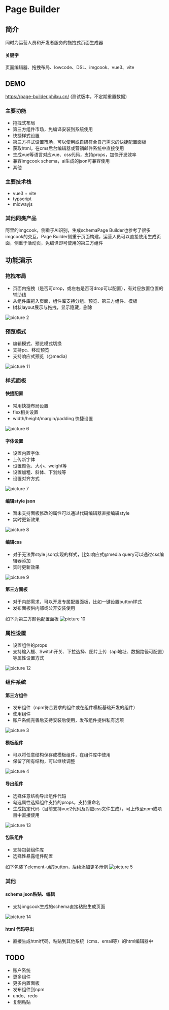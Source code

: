 
# Page Builder

## 简介
同时为运营人员和开发者服务的拖拽式页面生成器
#### 关键字

页面编辑器、拖拽布局、lowcode、DSL、imgcook、vue3、vite
## DEMO
<https://page-builder.philxu.cn/> (测试版本，不定期重置数据)
### 主要功能
- 拖拽式布局
- 第三方组件市场，免编译安装到系统使用
- 快捷样式设置
- 第三方样式设置市场，可以使用或自研符合自己需求的快捷配置面板
- 获取html，在cms后台编辑器或营销邮件系统中直接使用
- 生成vue等语言对应vue、css代码，支持props，加快开发效率
- 兼容imgcook schema，ai生成的json可兼容使用
- 其他

### 主要技术栈
- vue3 + vite
- typscript
- midwayjs

### 其他同类产品
阿里的imgcook，侧重于AI识别，生成schemaPage Builder也参考了很多imgcook的交互，Page Builder侧重于页面构建，运营人员可以直接使用生成页面，侧重于活动页，免编译即可使用的第三方组件


## 功能演示

### 拖拽布局
- 页面内拖拽（是否可drop，或左右是否可drop可以配置），有对应放置位置的辅助线
- 从组件库拖入页面，组件库支持分组、预览、第三方组件、模板
- 树状layout展示与拖拽，显示隐藏，删除

![picture 2](./images/2abf313099042cd8e16168cc4e18398338945218427d543066ed002f00a3fcfd.gif)  

### 预览模式
- 编辑模式、预览模式切换
- 支持pc、移动预览
- 支持响应式预览（@media）

![picture 11](./images/dd28a1f08c1e3e67eaa16ec0afa1480ee173ff6f3845ffd5af86680ddb29ef80.gif)  


### 样式面板
#### 快捷配置
- 常用快捷布局设置
- flex相关设置
- width/height/margin/padding 快捷设置

![picture 6](./images/7c251dfd2e4676e90b99a04ad5873f51440999fec0bfbd2b303f501675a5eb94.gif)  

#### 字体设置
- 设置内置字体
- 上传新字体
- 设置颜色、大小、weight等
- 设置加粗、斜体、下划线等
- 设置对齐方式

![picture 7](./images/103792cd7c01a12788c33b8cc4e37b6f8ea671e9de576677a03cc228560b51f9.gif)  

#### 编辑style json
- 暂未支持面板修改的属性可以通过代码编辑器直接编辑style
- 实时更新效果

![picture 8](./images/56175abd0c43a3da9f8c2099cf6bd03e21341f5cfaba09aa31359a0c54829aee.gif)  

#### 编辑css
- 对于无法靠style json实现的样式，比如响应式@media query可以通过css编辑器添加
- 实时更新效果

![picture 9](./images/e899e24e086e4aa8b05767c445a1797727c8ca254fb8320d9dcd5201379159f1.gif)  

#### 第三方面板
- 对于内部需求，可以开发专属配置面板，比如一键设置button样式
- 发布面板供内部或公开安装使用

如下为第三方颜色配置面板
![picture 10](./images/65ba1c64e8fef3df31ed8261ed040c9e9c5d26c28b2565e542e0cc19ba878476.gif)  

### 属性设置
- 设置组件的props
- 支持输入框、Switch开关、下拉选择、图片上传（api地址、数据路径可配置）等属性设置方式

![picture 12](./images/c00a542f6bb8144a370746ac4a7ba4b95671481aa18a49d93c202a92030195d8.gif)  


### 组件系统

#### 第三方组件
- 发布组件（npm符合要求的组件或在组件模板基础开发的组件）
- 使用组件
- 账户系统完善后支持安装后使用，发布组件提供私有选项

![picture 3](./images/e9045188a96fff090a0aa760da9929f383b4053248f645a4a8b2701f15dfe740.gif)  

#### 模板组件
- 可以将任意结构保存成模板组件，在组件库中使用
- 保留了所有结构，可以继续调整

![picture 4](./images/29007c320c2f6356336fe77e6f086c314e45a6743f5d7145a8206f8b8d605b4e.gif)  

#### 导出组件
- 选择任意结构导出组件代码
- 勾选属性选择组件支持的props，支持重命名
- 生成指定代码（目前支持vue2代码及对应css文件生成），可上传至npm或项目中直接使用

![picture 13](./images/b24ffc7cb7ac2c2b85ed677b8c7922ce3b89c51f9f2a7d57b46fb07e999240c5.gif)  


#### 包装组件
- 支持包装组件库
- 选择性暴露组件配置

如下包装了element-ui的button，后续添加更多示例
![picture 5](./images/e43154a4ba0d0637406c40c77411f71ea17054975ddaf9db99577223decf7236.gif)  

### 其他
#### schema json粘贴、编辑
- 支持imgcook生成的schema直接粘贴生成页面

![picture 14](./images/e48a3d199d362ba791fa58af06fb1e03bc0c2398ee61016d93bc63a8d7ded5e8.gif)  
#### html 代码导出
- 直接生成html代码，粘贴到其他系统（cms、email等）的html编辑器中

## TODO
- 账户系统
- 更多组件
- 更多内置面板
- 发布组件到npm
- undo、redo
- 复制粘贴